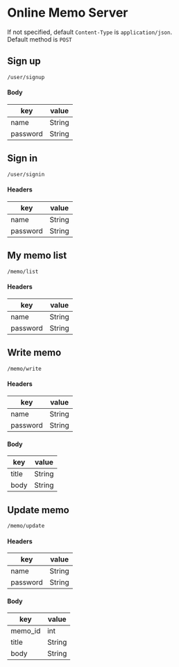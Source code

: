 # Online Memo Server

If not specified, default `Content-Type` is `application/json`.  
Default method is `POST`

## Sign up

`/user/signup`

#### Body
key|value
---|---
name|String
password|String

## Sign in

`/user/signin`

#### Headers
key|value
---|---
name|String
password|String

## My memo list

`/memo/list`

#### Headers
key|value
---|---
name|String
password|String

## Write memo

`/memo/write`

#### Headers
key|value
---|---
name|String
password|String

#### Body
key|value
---|---
title|String
body|String

## Update memo

`/memo/update`

#### Headers
key|value
---|---
name|String
password|String

#### Body
key|value
---|---
memo_id|int
title|String
body|String